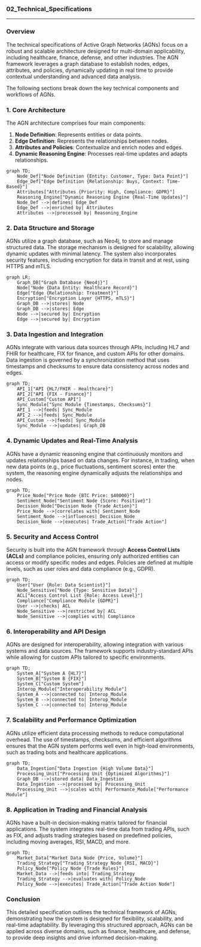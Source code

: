 ### 02_Technical_Specifications

---

### Overview

The technical specifications of Active Graph Networks (AGNs) focus on a robust and scalable architecture designed for multi-domain applicability, including healthcare, finance, defense, and other industries. The AGN framework leverages a graph database to establish nodes, edges, attributes, and policies, dynamically updating in real time to provide contextual understanding and advanced data analysis.

The following sections break down the key technical components and workflows of AGNs.

### 1. Core Architecture

The AGN architecture comprises four main components:

1. **Node Definition**: Represents entities or data points.
2. **Edge Definition**: Represents the relationships between nodes.
3. **Attributes and Policies**: Contextualize and enrich nodes and edges.
4. **Dynamic Reasoning Engine**: Processes real-time updates and adapts relationships.

```mermaid
graph TD;
    Node_Def["Node Definition {Entity: Customer, Type: Data Point}"]
    Edge_Def["Edge Definition {Relationship: Buys, Context: Time-Based}"]
    Attributes["Attributes {Priority: High, Compliance: GDPR}"]
    Reasoning_Engine["Dynamic Reasoning Engine {Real-Time Updates}"]
    Node_Def -->|defines| Edge_Def
    Edge_Def -->|enriched by| Attributes
    Attributes -->|processed by| Reasoning_Engine
```

### 2. Data Structure and Storage

AGNs utilize a graph database, such as Neo4j, to store and manage structured data. The storage mechanism is designed for scalability, allowing dynamic updates with minimal latency. The system also incorporates security features, including encryption for data in transit and at rest, using HTTPS and mTLS.

```mermaid
graph LR;
    Graph_DB["Graph Database {Neo4j}"]
    Node["Node {Data Entity: Healthcare Record}"]
    Edge["Edge {Relationship: Treatment}"]
    Encryption["Encryption Layer {HTTPS, mTLS}"]
    Graph_DB -->|stores| Node
    Graph_DB -->|stores| Edge
    Node -->|secured by| Encryption
    Edge -->|secured by| Encryption
```

### 3. Data Ingestion and Integration

AGNs integrate with various data sources through APIs, including HL7 and FHIR for healthcare, FIX for finance, and custom APIs for other domains. Data ingestion is governed by a synchronization method that uses timestamps and checksums to ensure data consistency across nodes and edges.

```mermaid
graph TD;
    API_1["API {HL7/FHIR - Healthcare}"]
    API_2["API {FIX - Finance}"]
    API_Custom["Custom API"]
    Sync_Module["Sync Module {Timestamps, Checksums}"]
    API_1 -->|feeds| Sync_Module
    API_2 -->|feeds| Sync_Module
    API_Custom -->|feeds| Sync_Module
    Sync_Module -->|updates| Graph_DB
```

### 4. Dynamic Updates and Real-Time Analysis

AGNs have a dynamic reasoning engine that continuously monitors and updates relationships based on data changes. For instance, in trading, when new data points (e.g., price fluctuations, sentiment scores) enter the system, the reasoning engine dynamically adjusts the relationships and nodes.

```mermaid
graph TD;
    Price_Node["Price Node {BTC Price: $40000}"]
    Sentiment_Node["Sentiment Node {Score: Positive}"]
    Decision_Node["Decision Node {Trade Action}"]
    Price_Node -->|correlates with| Sentiment_Node
    Sentiment_Node -->|influences| Decision_Node
    Decision_Node -->|executes| Trade_Action["Trade Action"]
```

### 5. Security and Access Control

Security is built into the AGN framework through **Access Control Lists (ACLs)** and compliance policies, ensuring only authorized entities can access or modify specific nodes and edges. Policies are defined at multiple levels, such as user roles and data compliance (e.g., GDPR).

```mermaid
graph TD;
    User["User {Role: Data Scientist}"]
    Node_Sensitive["Node {Type: Sensitive Data}"]
    ACL["Access Control List {Role: Access Level}"]
    Compliance["Compliance Module {GDPR}"]
    User -->|checks| ACL
    Node_Sensitive -->|restricted by| ACL
    Node_Sensitive -->|complies with| Compliance
```

### 6. Interoperability and API Design

AGNs are designed for interoperability, allowing integration with various systems and data sources. The framework supports industry-standard APIs while allowing for custom APIs tailored to specific environments.

```mermaid
graph TD;
    System_A["System A {HL7}"]
    System_B["System B {FIX}"]
    System_C["Custom System"]
    Interop_Module["Interoperability Module"]
    System_A -->|connected to| Interop_Module
    System_B -->|connected to| Interop_Module
    System_C -->|connected to| Interop_Module
```

### 7. Scalability and Performance Optimization

AGNs utilize efficient data processing methods to reduce computational overhead. The use of timestamps, checksums, and efficient algorithms ensures that the AGN system performs well even in high-load environments, such as trading bots and healthcare applications.

```mermaid
graph TD;
    Data_Ingestion["Data Ingestion {High Volume Data}"]
    Processing_Unit["Processing Unit {Optimized Algorithms}"]
    Graph_DB -->|stored data| Data_Ingestion
    Data_Ingestion -->|processed by| Processing_Unit
    Processing_Unit -->|scales with| Performance_Module["Performance Module"]
```

### 8. Application in Trading and Financial Analysis

AGNs have a built-in decision-making matrix tailored for financial applications. The system integrates real-time data from trading APIs, such as FIX, and adjusts trading strategies based on predefined policies, including moving averages, RSI, MACD, and more.

```mermaid
graph TD;
    Market_Data["Market Data Node {Price, Volume}"]
    Trading_Strategy["Trading Strategy Node {RSI, MACD}"]
    Policy_Node["Policy Node {Trade Rules}"]
    Market_Data -->|feeds into| Trading_Strategy
    Trading_Strategy -->|evaluates with| Policy_Node
    Policy_Node -->|executes| Trade_Action["Trade Action Node"]
```

### Conclusion

This detailed specification outlines the technical framework of AGNs, demonstrating how the system is designed for flexibility, scalability, and real-time adaptability. By leveraging this structured approach, AGNs can be applied across diverse domains, such as finance, healthcare, and defense, to provide deep insights and drive informed decision-making.
